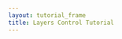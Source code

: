 ```yaml
---
layout: tutorial_frame
title: Layers Control Tutorial
---
```

<script>
	var cities = L.layerGroup();

	var mLittleton = L.marker([39.61, -105.02]).bindPopup('This is Littleton, CO.').addTo(cities),
		mDenver = L.marker([39.74, -104.99]).bindPopup('This is Denver, CO.').addTo(cities),
		mAurora = L.marker([39.73, -104.8]).bindPopup('This is Aurora, CO.').addTo(cities),
		mGolden = L.marker([39.77, -105.23]).bindPopup('This is Golden, CO.').addTo(cities);


	var mbAttr = 'Map data &copy; <a href="https://www.openstreetmap.org/copyright">OpenStreetMap</a> contributors, ' +
		'Imagery © <a href="https://www.mapbox.com/">Mapbox</a>';

	var streets = L.tileLayer('https://api.mapbox.com/styles/v1/{id}/tiles/{z}/{x}/{y}?access_token={accessToken}', {
		id: 'mapbox/streets-v11', 
		tileSize: 512, 
		zoomOffset: -1, 
		attribution: mbAttr,
		accessToken: 'pk.eyJ1IjoibWFwYm94IiwiYSI6ImNpejY4NXVycTA2emYycXBndHRqcmZ3N3gifQ.rJcFIG214AriISLbB6B5aw'
	});
		
	var osm = L.tileLayer('https://{s}.tile.openstreetmap.org/{z}/{x}/{y}.png', {
		maxZoom: 19,
		attribution: '&copy; <a href="http://www.openstreetmap.org/copyright">OpenStreetMap</a>'
	})

	var map = L.map('map', {
		center: [39.73, -104.99],
		zoom: 10,
		layers: [osm, cities]
	});

	var baseLayers = {
		"OpenStreetMap": osm,
		"Mapbox Streets": streets
	};

	var overlays = {
		"Cities": cities
	};

	var layerControl = L.control.layers(baseLayers, overlays).addTo(map);
</script>
